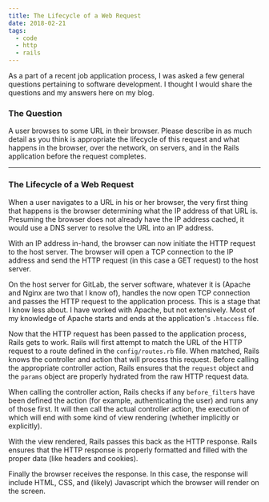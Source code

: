 ```yaml
---
title: The Lifecycle of a Web Request
date: 2018-02-21
tags:
  - code
  - http
  - rails
---
```


As a part of a recent job application process, I was asked a few general questions pertaining to software development. I thought I would share the questions and my answers here on my blog.

### The Question

A user browses to some URL in their browser. Please describe in as much detail as you think is appropriate the lifecycle of this request and what happens in the browser, over the network, on servers, and in the Rails application before the request completes.

<!--/summary-->

- - -

### The Lifecycle of a Web Request

When a user navigates to a URL in his or her browser, the very first thing that happens is the browser determining what the IP address of that URL is. Presuming the browser does not already have the IP address cached, it would use a DNS server to resolve the URL into an IP address.

With an IP address in-hand, the browser can now initiate the HTTP request to the host server. The browser will open a TCP connection to the IP address and send the HTTP request (in this case a GET request) to the host server.

On the host server for GitLab, the server software, whatever it is (Apache and Nginx are two that I know of), handles the now open TCP connection and passes the HTTP request to the application process. This is a stage that I know less about. I have worked with Apache, but not extensively. Most of my knowledge of Apache starts and ends at the application's `.htaccess` file.

Now that the HTTP request has been passed to the application process, Rails gets to work. Rails will first attempt to match the URL of the HTTP request to a route defined in the `config/routes.rb` file. When matched, Rails knows the controller and action that will process this request. Before calling the appropriate controller action, Rails ensures that the `request` object and the `params` object are properly hydrated from the raw HTTP request data.

When calling the controller action, Rails checks if any `before_filter`s have been defined the action (for example, authenticating the user) and runs any of those first. It will then call the actual controller action, the execution of which will end with some kind of view rendering (whether implicitly or explicitly).

With the view rendered, Rails passes this back as the HTTP response. Rails ensures that the HTTP response is properly formatted and filled with the proper data (like headers and cookies).

Finally the browser receives the response. In this case, the response will include HTML, CSS, and (likely) Javascript which the browser will render on the screen.


